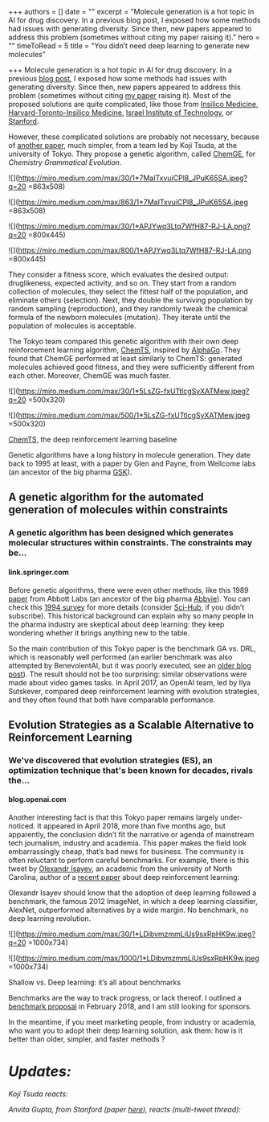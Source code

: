 +++
authors = []
date = ""
excerpt = "Molecule generation is a hot topic in AI for drug discovery. In a previous blog post, I exposed how some methods had issues with generating diversity. Since then, new papers appeared to address this problem (sometimes without citing my paper raising it)."
hero = ""
timeToRead = 5
title = "You didn’t need deep learning to generate new molecules"

+++
Molecule generation is a hot topic in AI for drug discovery. In a previous [blog post](https://medium.com/the-ai-lab/artificial-intelligence-in-drug-discovery-is-overhyped-examples-from-astrazeneca-harvard-315d69a7f863), I exposed how some methods had issues with generating diversity. Since then, new papers appeared to address this problem (sometimes without citing [my paper](https://arxiv.org/abs/1708.08227) raising it). Most of the proposed solutions are quite complicated, like those from [Insilico Medicine](https://pubs.acs.org/doi/10.1021/acs.molpharmaceut.7b01137), [Harvard-Toronto-Insilico Medicine](https://pubs.acs.org/doi/abs/10.1021/acs.jcim.7b00690), [Israel Institute of Technology](https://arxiv.org/abs/1804.02668), or [Stanford](https://arxiv.org/abs/1806.02473).

However, these complicated solutions are probably not necessary, because of [another paper](https://arxiv.org/abs/1804.02134), much simpler, from a team led by Koji Tsuda, at the university of Tokyo. They propose a genetic algorithm, called [ChemGE](https://arxiv.org/abs/1804.02134), for _Chemistry Grammatical Evolution_.

![](https://miro.medium.com/max/30/1*7MaITxvuiCPl8_JPuK65SA.jpeg?q=20 =863x508)

![](https://miro.medium.com/max/863/1*7MaITxvuiCPl8_JPuK65SA.jpeg =863x508)

![](https://miro.medium.com/max/30/1*APJYwq3Ltq7WfH87-RJ-LA.png?q=20 =800x445)

![](https://miro.medium.com/max/800/1*APJYwq3Ltq7WfH87-RJ-LA.png =800x445)

They consider a fitness score, which evaluates the desired output: druglikeness, expected activity, and so on. They start from a random collection of molecules, they select the fittest half of the population, and eliminate others (selection). Next, they double the surviving population by random sampling (reproduction), and they randomly tweak the chemical formula of the newborn molecules (mutation). They iterate until the population of molecules is acceptable.

The Tokyo team compared this genetic algorithm with their own deep reinforcement learning algorithm, [ChemTS](https://arxiv.org/abs/1710.00616), inspired by [AlphaGo](https://en.wikipedia.org/wiki/AlphaGo). They found that ChemGE performed at least similarly to ChemTS: generated molecules achieved good fitness, and they were sufficiently different from each other. Moreover, ChemGE was much faster.

![](https://miro.medium.com/max/30/1*5LsZG-fxUTtlcgSyXATMew.jpeg?q=20 =500x320)

![](https://miro.medium.com/max/500/1*5LsZG-fxUTtlcgSyXATMew.jpeg =500x320)

[ChemTS](https://arxiv.org/abs/1710.00616), the deep reinforcement learning baseline

Genetic algorithms have a long history in molecule generation. They date back to 1995 at least, with a paper by Glen and Payne, from Wellcome labs (an ancestor of the big pharma [GSK](https://en.wikipedia.org/wiki/GlaxoSmithKline#Glaxo_Wellcome)).

## A genetic algorithm for the automated generation of molecules within constraints

### A genetic algorithm has been designed which generates molecular structures within constraints. The constraints may be…

#### link.springer.com

Before genetic algorithms, there were even other methods, like this 1989 [paper](https://link.springer.com/article/10.1007/BF01533070) from Abbott Labs (an ancestor of the big pharma [Abbvie](https://en.wikipedia.org/wiki/AbbVie_Inc.)). You can check this [1994 survey](https://pubs.acs.org/doi/abs/10.1021/ci00017a027?journalCode=jcics1) for more details (consider [Sci-Hub](https://sci-hub.tw/), if you didn’t subscribe). This historical background can explain why so many people in the pharma industry are skeptical about deep learning: they keep wondering whether it brings anything new to the table.

So the main contribution of this Tokyo paper is the benchmark GA vs. DRL, which is reasonably well performed (an earlier benchmark was also attempted by BenevolentAI, but it was poorly executed, see an [older blog post](https://medium.com/the-ai-lab/benevolent-ai-drug-discovery-paper-at-iclr-2018-my-open-review-a942a1c523a3)). The result should not be too surprising: similar observations were made about video games tasks. In April 2017, an OpenAI team, led by Ilya Sutskever, compared deep reinforcement learning with evolution strategies, and they often found that both have comparable performance.

## Evolution Strategies as a Scalable Alternative to Reinforcement Learning

### We've discovered that evolution strategies (ES), an optimization technique that's been known for decades, rivals the…

#### blog.openai.com

Another interesting fact is that this Tokyo paper remains largely under-noticed. It appeared in April 2018, more than five months ago, but apparently, the conclusion didn’t fit the narrative or agenda of mainstream tech journalism, industry and academia. This paper makes the field look embarrassingly cheap, that’s bad news for business. The community is often reluctant to perform careful benchmarks. For example, there is this tweet by [Olexandr Isayev](https://medium.com/u/7e4194627f88?source=post_page-----4c784747b2cc----------------------), an academic from the university of North Carolina, author of a [recent paper](http://advances.sciencemag.org/content/4/7/eaap7885) about deep reinforcement learning:

Olexandr Isayev should know that the adoption of deep learning followed a benchmark, the famous 2012 ImageNet, in which a deep learning classifier, AlexNet, outperformed alternatives by a wide margin. No benchmark, no deep learning revolution.

![](https://miro.medium.com/max/30/1*LDibvmzmmLiUs9sxRpHK9w.jpeg?q=20 =1000x734)

![](https://miro.medium.com/max/1000/1*LDibvmzmmLiUs9sxRpHK9w.jpeg =1000x734)

Shallow vs. Deep learning: it’s all about benchmarks

Benchmarks are the way to track progress, or lack thereof. I outlined a [benchmark proposal](https://medium.com/the-ai-lab/diversitynet-a-collaborative-benchmark-for-generative-ai-models-in-chemistry-f1b9cc669cba) in February 2018, and I am still looking for sponsors.

In the meantime, if you meet marketing people, from industry or academia, who want you to adopt their deep learning solution, ask them: how is it better than older, simpler, and faster methods ?

# _Updates:_

_Koji Tsuda reacts:_

_Anvita Gupta, from Stanford (paper_ [_here_](https://arxiv.org/abs/1804.01694)_), reacts (multi-tweet thread):_

## 